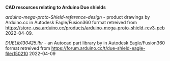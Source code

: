 **CAD resources relating to Arduino Due shields**

*arduino-mega-proto-Shield-reference-design* - product drawings by Arduino.cc in Autodesk Eagle/Fusion360 format retreived from https://store-usa.arduino.cc/products/arduino-mega-proto-shield-rev3-pcb 2022-04-09.

*DUELib130425.lbr* - an Autocad part library by in Autodesk Eagle/Fusion360 format retreived from https://forum.arduino.cc/t/due-shield-eagle-file/150210 2022-04-09
